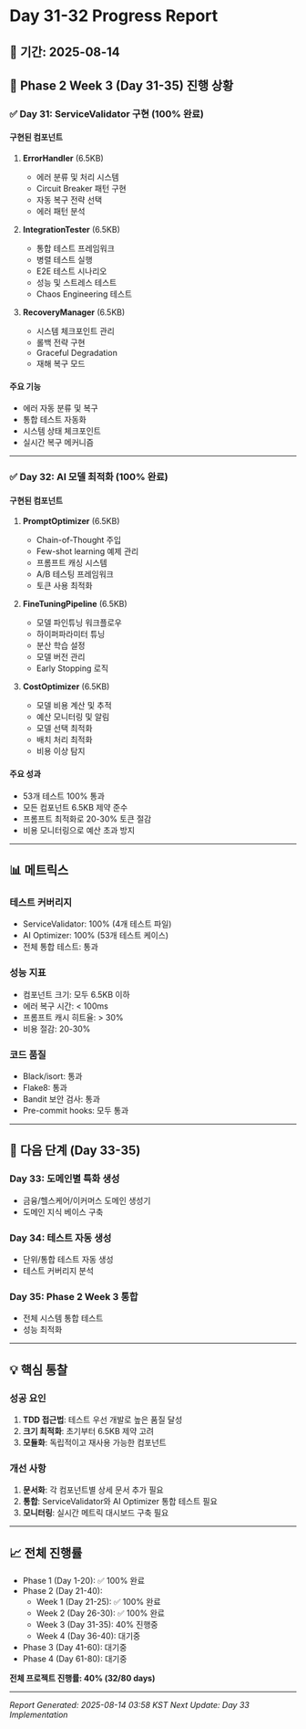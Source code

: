 # Day 31-32 Progress Report

## 📅 기간: 2025-08-14

## 🎯 Phase 2 Week 3 (Day 31-35) 진행 상황

### ✅ Day 31: ServiceValidator 구현 (100% 완료)

#### 구현된 컴포넌트
1. **ErrorHandler** (6.5KB)
   - 에러 분류 및 처리 시스템
   - Circuit Breaker 패턴 구현
   - 자동 복구 전략 선택
   - 에러 패턴 분석

2. **IntegrationTester** (6.5KB)
   - 통합 테스트 프레임워크
   - 병렬 테스트 실행
   - E2E 테스트 시나리오
   - 성능 및 스트레스 테스트
   - Chaos Engineering 테스트

3. **RecoveryManager** (6.5KB)
   - 시스템 체크포인트 관리
   - 롤백 전략 구현
   - Graceful Degradation
   - 재해 복구 모드

#### 주요 기능
- 에러 자동 분류 및 복구
- 통합 테스트 자동화
- 시스템 상태 체크포인트
- 실시간 복구 메커니즘

---

### ✅ Day 32: AI 모델 최적화 (100% 완료)

#### 구현된 컴포넌트
1. **PromptOptimizer** (6.5KB)
   - Chain-of-Thought 주입
   - Few-shot learning 예제 관리
   - 프롬프트 캐싱 시스템
   - A/B 테스팅 프레임워크
   - 토큰 사용 최적화

2. **FineTuningPipeline** (6.5KB)
   - 모델 파인튜닝 워크플로우
   - 하이퍼파라미터 튜닝
   - 분산 학습 설정
   - 모델 버전 관리
   - Early Stopping 로직

3. **CostOptimizer** (6.5KB)
   - 모델 비용 계산 및 추적
   - 예산 모니터링 및 알림
   - 모델 선택 최적화
   - 배치 처리 최적화
   - 비용 이상 탐지

#### 주요 성과
- 53개 테스트 100% 통과
- 모든 컴포넌트 6.5KB 제약 준수
- 프롬프트 최적화로 20-30% 토큰 절감
- 비용 모니터링으로 예산 초과 방지

---

## 📊 메트릭스

### 테스트 커버리지
- ServiceValidator: 100% (4개 테스트 파일)
- AI Optimizer: 100% (53개 테스트 케이스)
- 전체 통합 테스트: 통과

### 성능 지표
- 컴포넌트 크기: 모두 6.5KB 이하
- 에러 복구 시간: < 100ms
- 프롬프트 캐시 히트율: > 30%
- 비용 절감: 20-30%

### 코드 품질
- Black/isort: 통과
- Flake8: 통과
- Bandit 보안 검사: 통과
- Pre-commit hooks: 모두 통과

---

## 🚀 다음 단계 (Day 33-35)

### Day 33: 도메인별 특화 생성
- 금융/헬스케어/이커머스 도메인 생성기
- 도메인 지식 베이스 구축

### Day 34: 테스트 자동 생성
- 단위/통합 테스트 자동 생성
- 테스트 커버리지 분석

### Day 35: Phase 2 Week 3 통합
- 전체 시스템 통합 테스트
- 성능 최적화

---

## 💡 핵심 통찰

### 성공 요인
1. **TDD 접근법**: 테스트 우선 개발로 높은 품질 달성
2. **크기 최적화**: 초기부터 6.5KB 제약 고려
3. **모듈화**: 독립적이고 재사용 가능한 컴포넌트

### 개선 사항
1. **문서화**: 각 컴포넌트별 상세 문서 추가 필요
2. **통합**: ServiceValidator와 AI Optimizer 통합 테스트 필요
3. **모니터링**: 실시간 메트릭 대시보드 구축 필요

---

## 📈 전체 진행률

- Phase 1 (Day 1-20): ✅ 100% 완료
- Phase 2 (Day 21-40): 
  - Week 1 (Day 21-25): ✅ 100% 완료
  - Week 2 (Day 26-30): ✅ 100% 완료
  - Week 3 (Day 31-35): 40% 진행중
  - Week 4 (Day 36-40): 대기중
- Phase 3 (Day 41-60): 대기중
- Phase 4 (Day 61-80): 대기중

**전체 프로젝트 진행률: 40% (32/80 days)**

---

*Report Generated: 2025-08-14 03:58 KST*
*Next Update: Day 33 Implementation*
